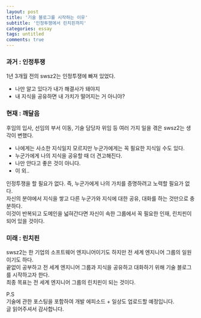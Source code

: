 ```yaml
---
layout: post
title: '기술 블로그를 시작하는 이유'
subtitle: '인정투쟁에서 린치핀까지'
categories: essay
tags: untitled
comments: true
---
```

### 과거 : 인정투쟁
1년 3개월 전의 swsz2는 인정투쟁에 빠져 있었다.
- 나만 알고 있다가 내가 해결사가 돼야지  
- 내 지식을 공유하면 내 가치가 떨어지는 거 아니야?

### 현재 : 깨달음
후임의 입사, 선임의 부서 이동, 기술 담당자 위임 등 여러 가지 일을 겪은 swsz2는 생각이 변했다.  
- 나에게는 사소한 지식일지 모르지만 누군가에게는 꼭 필요한 지식일 수도 있다.
- 누군가에게 나의 지식을 공유할 때 더 견고해진다.
- 나만 안다고 좋은 것이 아니다.
- 이 외..

인정투쟁을 할 필요가 없다. 즉, 누군가에게 나의 가치를 증명하려고 노력할 필요가 없다.  
자신의 분야에서 지식을 쌓고 다른 누군가와 지식에 대한 공유, 대화를 하는 것만으로 충분하다.  
이것이 반복되고 도메인을 넓혀간다면 자신이 속한 그룹에서 꼭 필요한 인재, 린치핀이 되어 있을 것이다.

### 미래 : 린치핀
swsz2는 한 기업의 소프트웨어 엔지니어이기도 하지만 전 세계 엔지니어 그룹의 일원이기도 하다.  
끝없이 공부하고 전 세계 엔지니어 그룹과 지식을 공유하고 대화하기 위해 기술 블로그를 시작하고자 한다.  
최종 목표는 전 세계 엔지니어 그룹의 린치핀이 되는 것이다.  

P.S  
기술에 관한 포스팅을 포함하여 개발 에피소드 + 일상도 업로드할 예정입니다.  
글 읽어주셔서 감사합니다.  
